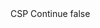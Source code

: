 <?xml version="1.0" encoding="UTF-8"?>
<CustomMetadata xmlns="http://soap.sforce.com/2006/04/metadata">
    <label>CSP Continue</label>
    <protected>false</protected>
</CustomMetadata>

